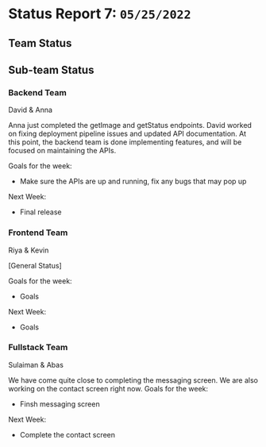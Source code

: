 # Status Report 7: `05/25/2022`

## Team Status

## Sub-team Status

### Backend Team
David & Anna

Anna just completed the getImage and getStatus endpoints. David worked on fixing deployment pipeline issues and updated API documentation. At this point, the backend team is done implementing features, and will be focused on maintaining the APIs.

Goals for the week:
- Make sure the APIs are up and running, fix any bugs that may pop up

Next Week:
- Final release

### Frontend Team
Riya & Kevin

[General Status]

Goals for the week:
- Goals

Next Week:
- Goals

### Fullstack Team
Sulaiman & Abas

We have come quite close to completing the messaging screen. We are also working on the contact screen right now. 
Goals for the week:
- Finsh messaging screen

Next Week:
- Complete the contact screen 
